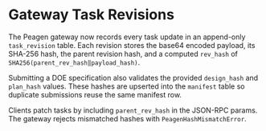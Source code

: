 # Gateway Task Revisions

The Peagen gateway now records every task update in an append-only
`task_revision` table. Each revision stores the base64 encoded payload,
its SHA-256 hash, the parent revision hash, and a computed `rev_hash` of
`SHA256(parent_rev_hash‖payload_hash)`.

Submitting a DOE specification also validates the provided
`design_hash` and `plan_hash` values. These hashes are upserted into the
`manifest` table so duplicate submissions reuse the same manifest row.

Clients patch tasks by including `parent_rev_hash` in the JSON-RPC
params. The gateway rejects mismatched hashes with
`PeagenHashMismatchError`.
